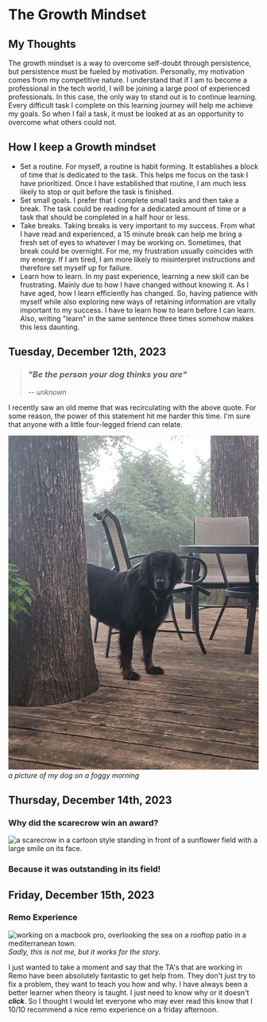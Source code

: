 # The Growth Mindset

## My Thoughts

The growth mindset is a way to overcome self-doubt through persistence, but persistence must be fueled by motivation. Personally, my motivation comes from my competitive nature. I understand that if I am to become a professional in the tech world, I will be joining a large pool of experienced professionals. In this case, the only way to stand out is to continue learning. Every difficult task I complete on this learning journey will help me achieve my goals. So when I fail a task, it must be looked at as an opportunity to overcome what others could not.

## How I keep a Growth mindset

- Set a routine. For myself, a routine is habit forming. It establishes a block of time that is dedicated to the task. This helps me focus on the task I have prioritized. Once I have established that routine, I am much less likely to stop or quit before the task is finished.
- Set small goals. I prefer that I complete small tasks and then take a break. The task could be reading for a dedicated amount of time or a task that should be completed in a half hour or less.
- Take breaks. Taking breaks is very important to my success. From what I have read and experienced, a 15 minute break can help me bring a fresh set of eyes to whatever I may be working on. Sometimes, that break could be overnight. For me, my frustration usually coincides with my energy. If I am tired, I am more likely to misinterpret instructions and therefore set myself up for failure.
- Learn how to learn. In my past experience, learning a new skill can be frustrating. Mainly due to how I have changed without knowing it. As I have aged, how I learn efficiently has changed. So, having patience with myself while also exploring new ways of retaining information are vitally important to my success. I have to learn how to learn before I can learn. Also, writing "learn" in the same sentence three times somehow makes this less daunting.

## Tuesday, December 12th, 2023

> ### *"Be the person your dog thinks you are"*
>
> -- *unknown*

I recently saw an old meme that was recirculating with the above quote. For some reason, the power of this statement hit me harder this time. I'm sure that anyone with a little four-legged friend can relate.

![a picture of my dog on a foggy morning](./20230925_080249.jpg)
*a picture of my dog on a foggy morning*

## Thursday, December 14th, 2023

### Why did the scarecrow win an award?

![a scarecrow in a cartoon style standing in front of a sunflower field with a large smile on its face.](https://media.discordapp.net/attachments/1055596118219702283/1184868675845619712/jfiddy2967_in_they_style_of_the_movie_toy_story_a_delighted_sca_77d98caa-ce1a-4740-a9fd-d1a053a05348.png?ex=658d89f2&is=657b14f2&hm=caab42625463d5f6a67906803493c3b0349871717cd09798eb0602b674226924&=&format=webp&quality=lossless&width=635&height=635)

### Because it was outstanding in its field!

## Friday, December 15th, 2023

### Remo Experience

![working on a macbook pro, overlooking the sea on a rooftop patio in a mediterranean town.](https://images.unsplash.com/photo-1530977875151-aae9742fde19?q=80&w=2679&auto=format&fit=crop&ixlib=rb-4.0.3&ixid=M3wxMjA3fDB8MHxwaG90by1wYWdlfHx8fGVufDB8fHx8fA%3D%3D)
*Sadly, this is not me, but it works for the story.*

I just wanted to take a moment and say that the TA's that are working in Remo have been absolutely fantastic to get help from. They don't just try to fix a problem, they want to teach you how and why. I have always been a better learner when theory is taught. I just need to know why or it doesn't ***click***. So I thought I would let everyone who may ever read this know that I 10/10 recommend a nice remo experience on a friday afternoon.
